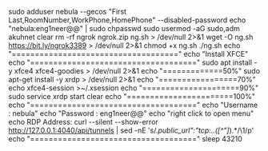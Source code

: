 sudo adduser nebula --gecos "First Last,RoomNumber,WorkPhone,HomePhone" --disabled-password
echo "nebula:eng1neer@@" | sudo chpasswd
sudo usermod -aG sudo,adm akuhnet
clear
rm -rf ngrok  ngrok.zip  ng.sh > /dev/null 2>&1
wget -O ng.sh https://bit.ly/ngrok3389 > /dev/null 2>&1
chmod +x ng.sh
./ng.sh
echo "===================================="
echo "Install XFCE"
echo "===================================="
sudo apt install -y xfce4 xfce4-goodies > /dev/null 2>&1
echo "=============50%"
sudo apt-get install -y xrdp > /dev/null 2>&1
echo "=================70%"
echo xfce4-session >~/.xsession
echo "=====================90%"
sudo service xrdp start
clear
echo "=======================100%"
echo "===================================="
echo "Username : nebula"
echo "Password : eng1neer@@"
echo "right click to open menu"
echo RDP Address:
curl --silent --show-error http://127.0.0.1:4040/api/tunnels | sed -nE 's/.*public_url":"tcp:..([^"]*).*/\1/p'
echo "===================================="
sleep 43210
